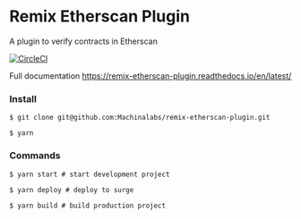 # Remix Etherscan Plugin

A plugin to verify contracts in Etherscan

[![CircleCI](https://circleci.com/gh/Machinalabs/remix-etherscan-plugin.svg?style=svg)](https://circleci.com/gh/Machinalabs/remix-etherscan-plugin)

Full documentation https://remix-etherscan-plugin.readthedocs.io/en/latest/

### Install

```
$ git clone git@github.com:Machinalabs/remix-etherscan-plugin.git

$ yarn

```

### Commands

```
$ yarn start # start development project

$ yarn deploy # deploy to surge

$ yarn build # build production project

```


